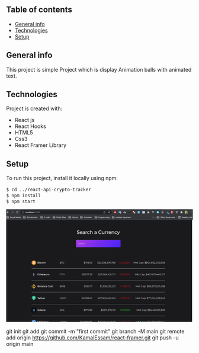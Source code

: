 ## Table of contents
* [General info](#general-info)
* [Technologies](#technologies)
* [Setup](#setup)

## General info
This project is simple Project which is display Animation balls with animated text.
	
## Technologies
Project is created with:
* React js
* React Hooks
* HTML5
* Css3
* React Framer Library


	
## Setup
To run this project, install it locally using npm:

```
$ cd ../react-api-crypto-tracker
$ npm install
$ npm start
```
![Run](https://github.com/KamalEssam/react-api-crypto-tracker/blob/main/img/run.png)



git init
git add 
git commit -m "first commit"
git branch -M main
git remote add origin https://github.com/KamalEssam/react-framer.git
git push -u origin main
